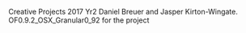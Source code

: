 Creative Projects 2017 Yr2
Daniel Breuer and Jasper Kirton-Wingate.
 OF0.9.2_OSX_Granular0_92 for the project